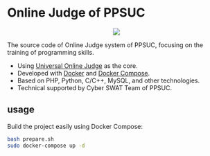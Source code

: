 # Online Judge of PPSUC

<p align="center"><img src="/Users/andrewlee/Desktop/Projects/UOJ4PPSUC/CyberSwat.png"></p>

The source code of Online Judge system of PPSUC, focusing on the training of programming skills.

- Using [Universal Online Judge](https://universaloj.github.io/) as the core.
- Developed with [Docker](https://www.docker.com/) and [Docker Compose](https://docs.docker.com/compose/).
- Based on PHP, Python, C/C++, MySQL, and other technologies.
- Technical supported by Cyber SWAT Team of PPSUC.

## usage

Build the project easily using Docker Compose:

```bash
bash prepare.sh
sudo docker-compose up -d
```